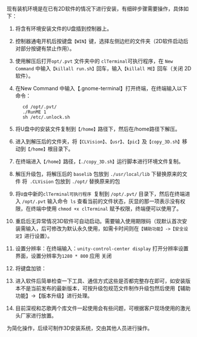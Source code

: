 现有装机环境是在已有2D软件的情况下进行安装，有细碎步骤需要操作，具体如下：

1.	将含有环境安装文件的U盘插到控制器上。

2.	控制器通电开机后按键盘`【WIN】`键，选择左侧边栏的文件夹（2D软件启动后对部分按键有禁止作用）。


3.	使用解压后打开`opt/.pvt` 文件夹中的 `clTerminal`可执行程序，在 `New Command`  中输入`【killall run.sh】`回车，输入`【killall ME】`回车（关闭 2D 软件）。

4.	在New Command 中输入【.gnome-terminal】打开终端，在终端输入以下命令：

```shell
      cd /opt/.pvt/
      ./RunME 1
      sh /etc/.unlock.sh
```
5.	将U盘中的安装文件复制到`【/home】`路径下，然后在/home路径下解压。

6.	进入到解压后的文件夹，将`【CLVision】`、`【usr】`、`【pic】`及`【copy_3D.sh】`移动到`【/home】`根目录下。

7.	在终端进入`【/home】`路径，`【./copy_3D.sh】`运行脚本进行环境文件复制。

8.	解压升级包，将解压后的 `baselib` 包放到 `./usr/local/lib` 下替换原来的文件
                       将` .CLVision` 包放到 `./opt/` 替换原来的包

9.	将`U盘`中新的`clTerminal可执行程序 `复制到 `/opt/.pvt/` 目录下，然后在终端进入 `/opt/.pvt` 输入命令` ls` 查看当前的文件状态，灰显的那一项表示没有权限，在终端中使用 `chmod +x clTerminal` 赋予权限，终端便可以使用了。

10.	重启后无异常情况3D软件可自动启动。需要输入使用期限码（现默认首次安装需输入，后可修改为默认永久使用，如需卡时间则在`【辅助功能】->【安全设定】`进行设置）。

11.	设置分辨率：在终端输入：`unity-control-center display`  打开分辨率设置界面，设置分辨率为`1280 * 800` 应用 关闭

12.	将键盘加锁：

13.	进入软件后简单检查一下工具、通信方式这些是否都完整存在即可，如安装版本不是当前发布的最新版本，可按升级包规范文件制作升级包然后使用【辅助功能】->【版本升级】进行处理。

14.	目前深视和芯歌两个库文件一起使用会有些问题，可根据客户现场使用的激光头厂家进行放置。

为简化操作，后续可制作3D安装系统，交由其他人员进行操作。
